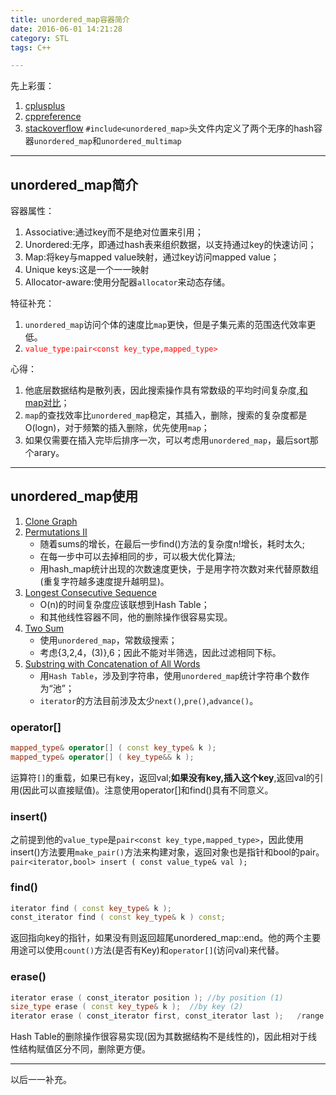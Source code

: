 ```yaml
---
title: unordered_map容器简介
date: 2016-06-01 14:21:28
category: STL
tags: C++

---
```


先上彩蛋：
1. [cplusplus](http://www.cplusplus.com/)
2. [cppreference](http://en.cppreference.com/w/)
3. [stackoverflow](http://stackoverflow.com/)
`#include<unordered_map>`头文件内定义了两个无序的hash容器`unordered_map`和`unordered_multimap`

---

## unordered_map简介

容器属性：
1. Associative:通过key而不是绝对位置来引用；
2. Unordered:无序，即通过hash表来组织数据，以支持通过key的快速访问；
3. Map:将key与mapped value映射，通过key访问mapped value；
4. Unique keys:这是一个一一映射
5. Allocator-aware:使用分配器`allocator`来动态存储。

特征补充：
1. `unordered_map`访问个体的速度比`map`更快，但是子集元素的范围迭代效率更低。
2. <font color = red>`value_type:pair<const key_type,mapped_type>`</font>

心得：
1. 他底层数据结构是散列表，因此搜索操作具有常数级的平均时间复杂度,[和map对比](http://ask.todgo.com/detail/6006173bc12b.html)；
2. `map`的查找效率比`unordered_map`稳定，其插入，删除，搜索的复杂度都是O(logn)，对于频繁的插入删除，优先使用`map`；
3. 如果仅需要在插入完毕后排序一次，可以考虑用`unordered_map`，最后sort那个arary。

---

## unordered_map使用

1. [Clone Graph][1]
2. [Permutations II](https://github.com/applefishsky009/LeetCode/blob/master/47%20-%20Permutations%20II/47%20-%20Permutations%20II.cpp)
	+ 随着sums的增长，在最后一步find()方法的复杂度n!增长，耗时太久;
	+ 在每一步中可以去掉相同的步，可以极大优化算法;
	+ 用hash_map统计出现的次数速度更快，于是用字符次数对来代替原数组(重复字符越多速度提升越明显)。
3. [Longest Consecutive Sequence](https://github.com/applefishsky009/LeetCode/blob/master/128%20-%20Longest%20Consecutive%20Sequence/128%20-%20Longest%20Consecutive%20Sequence.cpp)
	+ O(n)的时间复杂度应该联想到Hash Table；
	+ 和其他线性容器不同，他的删除操作很容易实现。
4. [Two Sum](https://github.com/applefishsky009/LeetCode/blob/master/1%20-%20Two%20Sum/1%20-%20Two%20Sum.cpp)
	+ 使用`unordered_map`，常数级搜索；
	+ 考虑{3,2,4，(3)},6；因此不能对半筛选，因此过滤相同下标。
5. [Substring with Concatenation of All Words](https://github.com/applefishsky009/LeetCode/blob/master/30%20-%20Substring%20with%20Concatenation%20of%20All%20Words/30%20-%20Substring%20with%20Concatenation%20of%20All%20Words.cpp)
	+ 用`Hash Table`，涉及到字符串，使用`unordered_map`统计字符串个数作为“池”；
	+ `iterator`的方法目前涉及太少`next()`,`pre()`,`advance()`。

[1]:https://github.com/applefishsky009/LeetCode/blob/master/133%20-%20Clone%20Graph/133%20-%20Clone%20Graph(BFS).cpp

### operator[]
```C++
mapped_type& operator[] ( const key_type& k );
mapped_type& operator[] ( key_type&& k );
```
运算符`[]`的重载，如果已有key，返回val;**如果没有key,插入这个key**,返回val的引用(因此可以直接赋值)。注意使用operator[]和find()具有不同意义。

### insert()
之前提到他的`value_type`是`pair<const key_type,mapped_type>`，因此使用insert()方法要用`make_pair()`方法来构建对象，返回对象也是指针和bool的pair。
`pair<iterator,bool> insert ( const value_type& val );`

### find()
```C++
iterator find ( const key_type& k );
const_iterator find ( const key_type& k ) const;
```
返回指向key的指针，如果没有则返回超尾unordered_map::end。他的两个主要用途可以使用`count()`方法(是否有Key)和`operator[]`(访问val)来代替。

### erase()
```C++
iterator erase ( const_iterator position );	//by position (1)	
size_type erase ( const key_type& k );	//by key (2)	
iterator erase ( const_iterator first, const_iterator last );	/range (3)
```
Hash Table的删除操作很容易实现(因为其数据结构不是线性的)，因此相对于线性结构赋值区分不同，删除更方便。

---

以后一一补充。